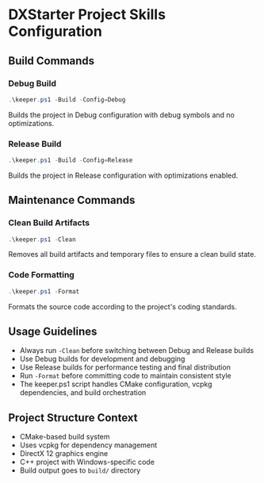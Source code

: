 # DXStarter Project Skills Configuration

## Build Commands

### Debug Build
```powershell
.\keeper.ps1 -Build -Config=Debug
```
Builds the project in Debug configuration with debug symbols and no optimizations.

### Release Build
```powershell
.\keeper.ps1 -Build -Config=Release
```
Builds the project in Release configuration with optimizations enabled.

## Maintenance Commands

### Clean Build Artifacts
```powershell
.\keeper.ps1 -Clean
```
Removes all build artifacts and temporary files to ensure a clean build state.

### Code Formatting
```powershell
.\keeper.ps1 -Format
```
Formats the source code according to the project's coding standards.

## Usage Guidelines

- Always run `-Clean` before switching between Debug and Release builds
- Use Debug builds for development and debugging
- Use Release builds for performance testing and final distribution
- Run `-Format` before committing code to maintain consistent style
- The keeper.ps1 script handles CMake configuration, vcpkg dependencies, and build orchestration

## Project Structure Context
- CMake-based build system
- Uses vcpkg for dependency management
- DirectX 12 graphics engine
- C++ project with Windows-specific code
- Build output goes to `build/` directory
